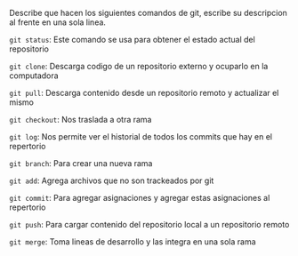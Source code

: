 Describe que hacen los siguientes comandos de git, escribe su descripcion al frente en una sola linea.

`git status`: Este comando se usa para obtener el estado actual del repositorio

`git clone`: Descarga codigo de un repositorio externo y ocuparlo en la computadora

`git pull`: Descarga contenido desde un repositorio remoto y actualizar el mismo

`git checkout`: Nos traslada a otra rama

`git log`: Nos permite ver el historial de todos los commits que hay en el repertorio

`git branch`: Para crear una nueva rama

`git add`: Agrega archivos que no son trackeados por git

`git commit`: Para agregar asignaciones y agregar estas asignaciones al repertorio

`git push`: Para cargar contenido del repositorio local a un repositorio remoto

`git merge`: Toma lineas de desarrollo y las integra en una sola rama

